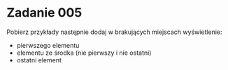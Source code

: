 # Zadanie 005

Pobierz przykłady następnie dodaj w brakujących miejscach wyświetlenie:
* pierwszego elementu
* elementu ze środka (nie pierwszy i nie ostatni)
* ostatni element
